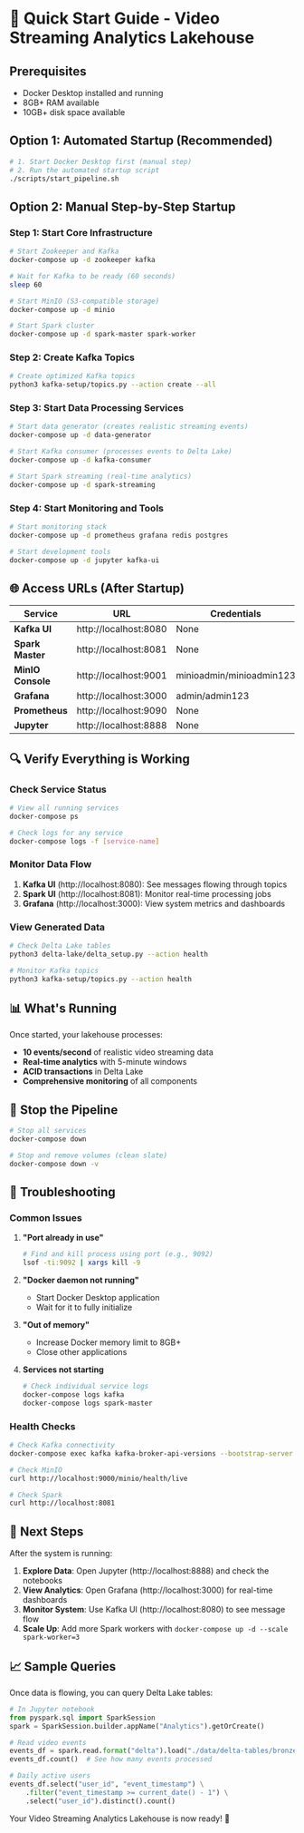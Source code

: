 # 🚀 Quick Start Guide - Video Streaming Analytics Lakehouse

## Prerequisites
- Docker Desktop installed and running
- 8GB+ RAM available
- 10GB+ disk space available

## Option 1: Automated Startup (Recommended)

```bash
# 1. Start Docker Desktop first (manual step)
# 2. Run the automated startup script
./scripts/start_pipeline.sh
```

## Option 2: Manual Step-by-Step Startup

### Step 1: Start Core Infrastructure
```bash
# Start Zookeeper and Kafka
docker-compose up -d zookeeper kafka

# Wait for Kafka to be ready (60 seconds)
sleep 60

# Start MinIO (S3-compatible storage)
docker-compose up -d minio

# Start Spark cluster
docker-compose up -d spark-master spark-worker
```

### Step 2: Create Kafka Topics
```bash
# Create optimized Kafka topics
python3 kafka-setup/topics.py --action create --all
```

### Step 3: Start Data Processing Services
```bash
# Start data generator (creates realistic streaming events)
docker-compose up -d data-generator

# Start Kafka consumer (processes events to Delta Lake)
docker-compose up -d kafka-consumer

# Start Spark streaming (real-time analytics)
docker-compose up -d spark-streaming
```

### Step 4: Start Monitoring and Tools
```bash
# Start monitoring stack
docker-compose up -d prometheus grafana redis postgres

# Start development tools
docker-compose up -d jupyter kafka-ui
```

## 🌐 Access URLs (After Startup)

| Service | URL | Credentials |
|---------|-----|-------------|
| **Kafka UI** | http://localhost:8080 | None |
| **Spark Master** | http://localhost:8081 | None |
| **MinIO Console** | http://localhost:9001 | minioadmin/minioadmin123 |
| **Grafana** | http://localhost:3000 | admin/admin123 |
| **Prometheus** | http://localhost:9090 | None |
| **Jupyter** | http://localhost:8888 | None |

## 🔍 Verify Everything is Working

### Check Service Status
```bash
# View all running services
docker-compose ps

# Check logs for any service
docker-compose logs -f [service-name]
```

### Monitor Data Flow
1. **Kafka UI** (http://localhost:8080): See messages flowing through topics
2. **Spark UI** (http://localhost:8081): Monitor real-time processing jobs
3. **Grafana** (http://localhost:3000): View system metrics and dashboards

### View Generated Data
```bash
# Check Delta Lake tables
python3 delta-lake/delta_setup.py --action health

# Monitor Kafka topics
python3 kafka-setup/topics.py --action health
```

## 📊 What's Running

Once started, your lakehouse processes:
- **10 events/second** of realistic video streaming data
- **Real-time analytics** with 5-minute windows
- **ACID transactions** in Delta Lake
- **Comprehensive monitoring** of all components

## 🛑 Stop the Pipeline

```bash
# Stop all services
docker-compose down

# Stop and remove volumes (clean slate)
docker-compose down -v
```

## 🔧 Troubleshooting

### Common Issues

1. **"Port already in use"**
   ```bash
   # Find and kill process using port (e.g., 9092)
   lsof -ti:9092 | xargs kill -9
   ```

2. **"Docker daemon not running"**
   - Start Docker Desktop application
   - Wait for it to fully initialize

3. **"Out of memory"**
   - Increase Docker memory limit to 8GB+
   - Close other applications

4. **Services not starting**
   ```bash
   # Check individual service logs
   docker-compose logs kafka
   docker-compose logs spark-master
   ```

### Health Checks
```bash
# Check Kafka connectivity
docker-compose exec kafka kafka-broker-api-versions --bootstrap-server localhost:9092

# Check MinIO
curl http://localhost:9000/minio/health/live

# Check Spark
curl http://localhost:8081
```

## 🚀 Next Steps

After the system is running:

1. **Explore Data**: Open Jupyter (http://localhost:8888) and check the notebooks
2. **View Analytics**: Open Grafana (http://localhost:3000) for real-time dashboards  
3. **Monitor System**: Use Kafka UI (http://localhost:8080) to see message flow
4. **Scale Up**: Add more Spark workers with `docker-compose up -d --scale spark-worker=3`

## 📈 Sample Queries

Once data is flowing, you can query Delta Lake tables:

```python
# In Jupyter notebook
from pyspark.sql import SparkSession
spark = SparkSession.builder.appName("Analytics").getOrCreate()

# Read video events
events_df = spark.read.format("delta").load("./data/delta-tables/bronze/video_events")
events_df.count()  # See how many events processed

# Daily active users
events_df.select("user_id", "event_timestamp") \
    .filter("event_timestamp >= current_date() - 1") \
    .select("user_id").distinct().count()
```

Your Video Streaming Analytics Lakehouse is now ready! 🎉
